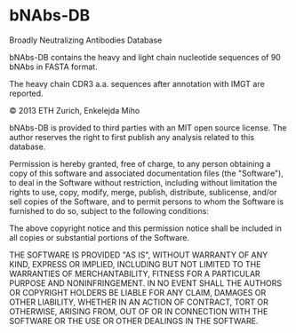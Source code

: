 # bNAbs-DB
Broadly Neutralizing Antibodies Database

bNAbs-DB contains the heavy and light chain nucleotide sequences of 90 bNAbs in FASTA format.

The heavy chain CDR3 a.a. sequences after annotation with IMGT are reported.

 © 2013 ETH Zurich, Enkelejda Miho

bNAbs-DB is provided to third parties with an MIT open source license. The author reserves the right to first publish any analysis related to this database.

Permission is hereby granted, free of charge, to any person obtaining a copy of this software and associated documentation files (the "Software"), to deal in the Software without restriction, including without limitation the rights to use, copy, modify, merge, publish, distribute, sublicense, and/or sell copies of the Software, and to permit persons to whom the Software is furnished to do so, subject to the following conditions:

The above copyright notice and this permission notice shall be included in all copies or substantial portions of the Software.

THE SOFTWARE IS PROVIDED "AS IS", WITHOUT WARRANTY OF ANY KIND, EXPRESS OR IMPLIED, INCLUDING BUT NOT LIMITED TO THE WARRANTIES OF MERCHANTABILITY, FITNESS FOR A PARTICULAR PURPOSE AND NONINFRINGEMENT. IN NO EVENT SHALL THE AUTHORS OR COPYRIGHT HOLDERS BE LIABLE FOR ANY CLAIM, DAMAGES OR OTHER LIABILITY, WHETHER IN AN ACTION OF CONTRACT, TORT OR OTHERWISE, ARISING FROM, OUT OF OR IN CONNECTION WITH THE SOFTWARE OR THE USE OR OTHER DEALINGS IN THE SOFTWARE.

